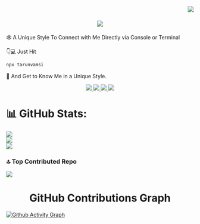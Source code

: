 <img align="right" src="https://visitor-badge.laobi.icu/badge?page_id=Tarunvamsi.Tarunvamsi" />


<h1 align="center">
    <img src="https://readme-typing-svg.herokuapp.com/?font=Timesnewroman&size=35&center=true&vCenter=true&width=500&height=70&duration=3000&lines=Hi+I'm+Tarun+Vamsi!+👋;+Let's+Connect!;" />
</h1>

<p >🕸 A Unique Style To Connect with Me Directly via Console or Terminal <p></p>

👇💻 Just Hit 
```bash
npx tarunvamsi
```
🚀 And Get to Know Me in a Unique Style.

 
<div align="center"> 
  <a href="mailto:pusarlatarunvamsi@gmail.com">
    <img src="https://img.shields.io/badge/Gmail-333333?style=for-the-badge&logo=gmail&logoColor=red" />
  </a>
  <a href="https://linkedin.com/in/pusarla-tarun-vamsi" target="_blank">
    <img src="https://img.shields.io/badge/LinkedIn-0077B5?style=for-the-badge&logo=linkedin&logoColor=white" target="_blank" />
  </a>
  <a href="https://my-portfoilio-vamsi.vercel.app/" target="_blank">
     <img src="https://img.shields.io/badge/Portfolio-FF5722?style=for-the-badge&logo=todoist&logoColor=white" target="_blank" /> <!-- sqlite, safari, google-chrome are other good icon options -->
  </a>
    <a href="https://x.com/vamsik1643" target="_blank">
     <img src="https://img.shields.io/badge/X-black.svg?logo=X&logoColor=white" target="_blank" /> 
  </a>
</div>

# 📊 GitHub Stats:
![](https://github-readme-stats.vercel.app/api?username=Tarunvamsi&theme=dark&hide_border=true&include_all_commits=true&count_private=true)<br/>
![](https://github-readme-streak-stats.herokuapp.com/?user=Tarunvamsi&theme=dark&hide_border=true)<br/>
![](https://github-readme-stats.vercel.app/api/top-langs/?username=Tarunvamsi&theme=dark&hide_border=true&include_all_commits=true&count_private=true&layout=compact)

### 🔝 Top Contributed Repo
![](https://github-contributor-stats.vercel.app/api?username=Tarunvamsi&limit=5&theme=dark&combine_all_yearly_contributions=true)


<h1 align="center">  GitHub Contributions Graph </h1>

[![Github Activity Graph](https://github-readme-activity-graph.vercel.app/graph?username=Tarunvamsi&bg_color=0d1117&color=58a6ff&line=58a6ff&point=1f6feb&area=true&theme=github-dark)](https://github.com/Tarunvamsi)





 
